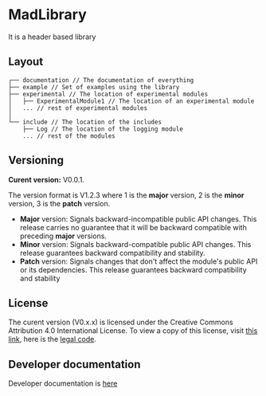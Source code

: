 # MadLibrary

It is a header based library

## Layout
<!-- 
```
┌
├── include
│   └── Variable.hpp
``` -->

```
┌── documentation // The documentation of everything
├── example // Set of examples using the library
├── experimental // The location of experimental modules 
│   ├── ExperimentalModule1 // The location of an experimental module
│   ... // rest of experimental modules
│
└── include // The location of the includes
    ├── Log // The location of the logging module
    ... // rest of the modules
```

## Versioning

__Curent version:__ V0.0.1.

The version format is V1.2.3 where 1 is the __major__ version, 2 is the __minor__ version, 3 is the __patch__ version.
- __Major__ version: Signals backward-incompatible public API changes. This release carries no guarantee that it will be backward compatible with preceding __major__ versions.
- __Minor__ version: Signals backward-compatible public API changes. This release guarantees backward compatibility and stability.
- __Patch__ version: Signals changes that don't affect the module's public API or its dependencies. This release guarantees backward compatibility and stability 

## License

The curent version (V0.x.x) is licensed under the Creative Commons Attribution 4.0 International License. To view a copy of this license, visit [this link](https://creativecommons.org/licenses/by/4.0/.), here is the [legal code](https://creativecommons.org/licenses/by/4.0/legalcode).

## Developer documentation

Developer documentation is [here](documentation/Developer.md)